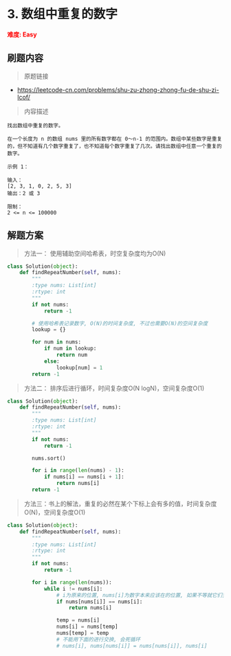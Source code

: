 # 3. 数组中重复的数字

**<font color=red>难度: Easy</font>**

## 刷题内容

> 原题链接

* https://leetcode-cn.com/problems/shu-zu-zhong-zhong-fu-de-shu-zi-lcof/

> 内容描述

```
找出数组中重复的数字。

在一个长度为 n 的数组 nums 里的所有数字都在 0～n-1 的范围内。数组中某些数字是重复的，但不知道有几个数字重复了，也不知道每个数字重复了几次。请找出数组中任意一个重复的数字。

示例 1：

输入：
[2, 3, 1, 0, 2, 5, 3]
输出：2 或 3 
 
限制：
2 <= n <= 100000
```

## 解题方案

> 方法一： 使用辅助空间哈希表，时空复杂度均为O(N)
>

```python
class Solution(object):
    def findRepeatNumber(self, nums):
        """
        :type nums: List[int]
        :rtype: int
        """
        if not nums:
            return -1

        # 使用哈希表记录数字, O(N)的时间复杂度, 不过也需要O(N)的空间复杂度
        lookup = {}

        for num in nums:
            if num in lookup:
                return num
            else:
                lookup[num] = 1
        return -1
```



> 方法二： 排序后进行循环，时间复杂度O(N logN)，空间复杂度O(1)
>

```python
class Solution(object):
    def findRepeatNumber(self, nums):
        """
        :type nums: List[int]
        :rtype: int
        """
        if not nums:
            return -1

        nums.sort()

        for i in range(len(nums) - 1):
            if nums[i] == nums[i + 1]:
                return nums[i]
        return -1
```



> 方法三：书上的解法，重复的必然在某个下标上会有多的值，时间复杂度O(N)，空间复杂度O(1)

```python
class Solution(object):
    def findRepeatNumber(self, nums):
        """
        :type nums: List[int]
        :rtype: int
        """
        if not nums:
            return -1

        for i in range(len(nums)):
            while i != nums[i]:
                # i为原来的位置, nums[i]为数字本来应该在的位置, 如果不等就它们交换
                if nums[nums[i]] == nums[i]:
                    return nums[i]

                temp = nums[i]
                nums[i] = nums[temp]
                nums[temp] = temp
                # 不能用下面的进行交换, 会死循环
                # nums[i], nums[nums[i]] = nums[nums[i]], nums[i]
```